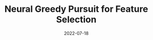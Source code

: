 ---
title: "Neural Greedy Pursuit for Feature Selection"
collection: publications
permalink: /publication/22-07-18-ngp
excerpt: "We propose a greedy algorithm to select N important features among P input features for a non-linear prediction problem. The features are selected one by one sequentially, in an iterative loss minimization procedure. We use neural networks as predictors in the algorithm to compute the loss and hence, we refer to our method as neural greedy pursuit (NGP). NGP is efficient in selecting N features when N≪P , and it provides a notion of feature importance in a descending order following the sequential selection procedure. We experimentally show that NGP provides better performance than several feature selection methods such as DeepLIFT and Drop-one-out loss. In addition, we experimentally show a phase transition behavior in which perfect selection of all N features without false positives is possible when the training data size exceeds a threshold."
date: 2022-07-18
venue: 'IJCNN'
paperurl: 'https://mrsandipandas.github.io/files/ngp.pdf'
citation: 'S. Das, A. M. Javid, P. B. Gohain, Y. C. Eldar and S. Chatterjee, "Neural Greedy Pursuit for Feature Selection," <i>IEEE International Joint Conference on Neural Networks (IJCNN)</i>, 2022, pp. 1-7.'
shortcitation: 'S. Das, A. M. Javid, P. B. Gohain, Y. C. Eldar and S. Chatterjee, <i>IEEE International Joint Conference on Neural Networks (IJCNN)</i>, 2022, pp. 1-7.'
---